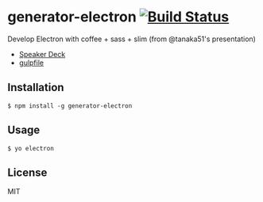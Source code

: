 # generator-electron [![Build Status](https://secure.travis-ci.org/mtsmfm/generator-electron.png?branch=master)](https://travis-ci.org/mtsmfm/generator-electron)

Develop Electron with coffee + sass + slim (from @tanaka51's presentation)

- [Speaker Deck](https://speakerdeck.com/tanaka51/rails-puroguramaga-electron-degiyarugewotukurihazimeta)
- [gulpfile](https://gist.github.com/tanaka51/a745affd136187dacffb)

## Installation

    $ npm install -g generator-electron

## Usage

    $ yo electron

## License

MIT
